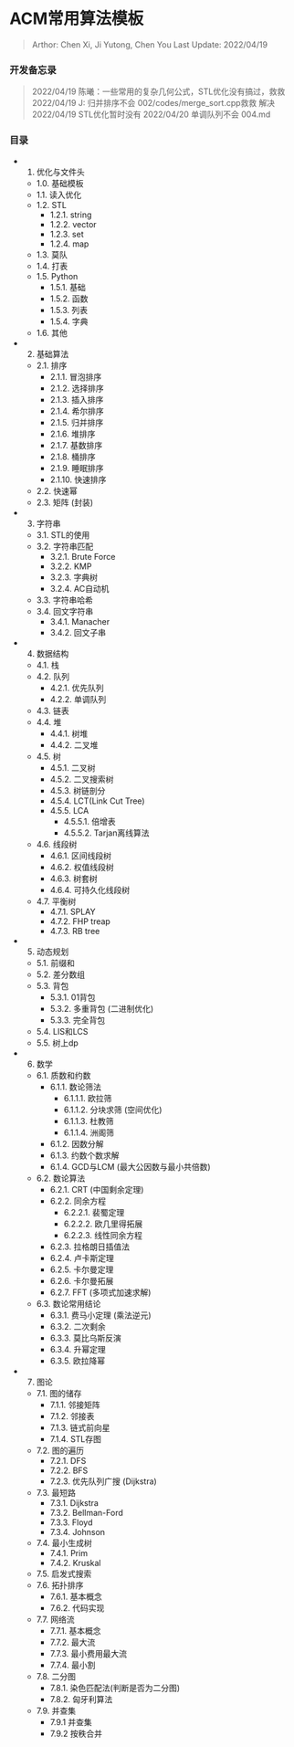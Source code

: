 # ACM常用算法模板
> Arthor: Chen Xi, Ji Yutong, Chen You
> Last Update: 2022/04/19

### 开发备忘录

> 2022/04/19 陈曦：一些常用的复杂几何公式，STL优化没有搞过，救救
> 2022/04/19 J: 归并排序不会 002/codes/merge_sort.cpp救救  解决
> 2022/04/19 STL优化暂时没有
> 2022/04/20 单调队列不会 004.md
### 目录

<!-- Index Start -->

+ 1. 优化与文件头
    - 1.0. 基础模板
    - 1.1. 读入优化
    - 1.2. STL
        * 1.2.1. string
        * 1.2.2. vector
        * 1.2.3. set
        * 1.2.4. map
    - 1.3. 莫队
    - 1.4. 打表
    - 1.5. Python
        * 1.5.1. 基础
        * 1.5.2. 函数
        * 1.5.3. 列表
        * 1.5.4. 字典 
    - 1.6. 其他
+ 2. 基础算法
    - 2.1. 排序
        * 2.1.1. 冒泡排序
        * 2.1.2. 选择排序
        * 2.1.3. 插入排序
        * 2.1.4. 希尔排序
        * 2.1.5. 归并排序
        * 2.1.6. 堆排序
        * 2.1.7. 基数排序
        * 2.1.8. 桶排序
        * 2.1.9. 睡眠排序 
        * 2.1.10. 快速排序
    - 2.2. 快速幂 
    - 2.3. 矩阵 (封装)
+ 3. 字符串
    - 3.1. STL的使用
    - 3.2. 字符串匹配
        * 3.2.1. Brute Force
        * 3.2.2. KMP
        * 3.2.3. 字典树
        * 3.2.4. AC自动机
    - 3.3. 字符串哈希
    - 3.4. 回文字符串
        * 3.4.1. Manacher
        * 3.4.2. 回文子串 
+ 4. 数据结构
    - 4.1. 栈
    - 4.2. 队列
        * 4.2.1. 优先队列
        * 4.2.2. 单调队列
    - 4.3. 链表
    - 4.4. 堆
        * 4.4.1. 树堆
        * 4.4.2. 二叉堆
    - 4.5. 树
        * 4.5.1. 二叉树
        * 4.5.2. 二叉搜索树
        * 4.5.3. 树链剖分
        * 4.5.4. LCT(Link Cut Tree)
        * 4.5.5. LCA
            + 4.5.5.1. 倍增表
            + 4.5.5.2. Tarjan离线算法
    - 4.6. 线段树
        * 4.6.1. 区间线段树
        * 4.6.2. 权值线段树
        * 4.6.3. 树套树
        * 4.6.4. 可持久化线段树
    - 4.7. 平衡树
        * 4.7.1. SPLAY
        * 4.7.2. FHP treap
        * 4.7.3. RB tree   
+ 5. 动态规划
    - 5.1. 前缀和
    - 5.2. 差分数组
    - 5.3. 背包
        * 5.3.1. 01背包
        * 5.3.2. 多重背包 (二进制优化)
        * 5.3.3. 完全背包  
    - 5.4. LIS和LCS
    - 5.5. 树上dp
+ 6. 数学
    - 6.1. 质数和约数
        * 6.1.1. 数论筛法
            + 6.1.1.1. 欧拉筛
            + 6.1.1.2. 分块求筛 (空间优化)
            + 6.1.1.3. 杜教筛
            + 6.1.1.4. 洲阁筛
        * 6.1.2. 因数分解
        * 6.1.3. 约数个数求解
        * 6.1.4. GCD与LCM (最大公因数与最小共倍数)
    - 6.2. 数论算法
        * 6.2.1. CRT (中国剩余定理)
        * 6.2.2. 同余方程
            + 6.2.2.1. 裴蜀定理
            + 6.2.2.2. 欧几里得拓展
            + 6.2.2.3. 线性同余方程
        * 6.2.3. 拉格朗日插值法
        * 6.2.4. 卢卡斯定理
        * 6.2.5. 卡尔曼定理
        * 6.2.6. 卡尔曼拓展
        * 6.2.7. FFT (多项式加速求解)
    - 6.3. 数论常用结论
        * 6.3.1. 费马小定理 (乘法逆元)
        * 6.3.2. 二次剩余
        * 6.3.3. 莫比乌斯反演
        * 6.3.4. 升幂定理 
        * 6.3.5. 欧拉降幂
+ 7. 图论
    - 7.1. 图的储存
        * 7.1.1. 邻接矩阵
        * 7.1.2. 邻接表
        * 7.1.3. 链式前向星
        * 7.1.4. STL存图
    - 7.2. 图的遍历
        * 7.2.1. DFS
        * 7.2.2. BFS
        * 7.2.3. 优先队列广搜 (Dijkstra)
    - 7.3. 最短路
        * 7.3.1. Dijkstra
        * 7.3.2. Bellman-Ford
        * 7.3.3. Floyd
        * 7.3.4. Johnson
    - 7.4. 最小生成树
        * 7.4.1. Prim
        * 7.4.2. Kruskal
    - 7.5. 启发式搜索
    - 7.6. 拓扑排序
        * 7.6.1. 基本概念
        * 7.6.2. 代码实现
    - 7.7. 网络流
        * 7.7.1. 基本概念
        * 7.7.2. 最大流
        * 7.7.3. 最小费用最大流
        * 7.7.4. 最小割
    - 7.8. 二分图
        * 7.8.1. 染色匹配法(判断是否为二分图)
        * 7.8.2. 匈牙利算法
    - 7.9. 并查集
        * 7.9.1 并查集
        * 7.9.2 按秩合并

<!-- Index End -->
